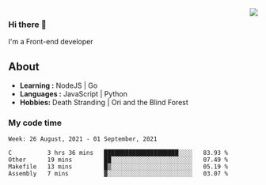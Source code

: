 <img align='right' src="https://github-readme-stats.vercel.app/api?username=strugglebak&show_icons=true">

### Hi there 👋

I'm a Front-end developer

## About

-  **Learning :** NodeJS | Go
-  **Languages :** JavaScript | Python
-  **Hobbies:** Death Stranding | Ori and the Blind Forest

### My code time

<!--START_SECTION:waka-->
```text
Week: 26 August, 2021 - 01 September, 2021

C          3 hrs 36 mins   █████████████████████░░░░   83.93 % 
Other      19 mins         ██░░░░░░░░░░░░░░░░░░░░░░░   07.49 % 
Makefile   13 mins         █▒░░░░░░░░░░░░░░░░░░░░░░░   05.19 % 
Assembly   7 mins          ▓░░░░░░░░░░░░░░░░░░░░░░░░   03.07 % 
```
<!--END_SECTION:waka-->
